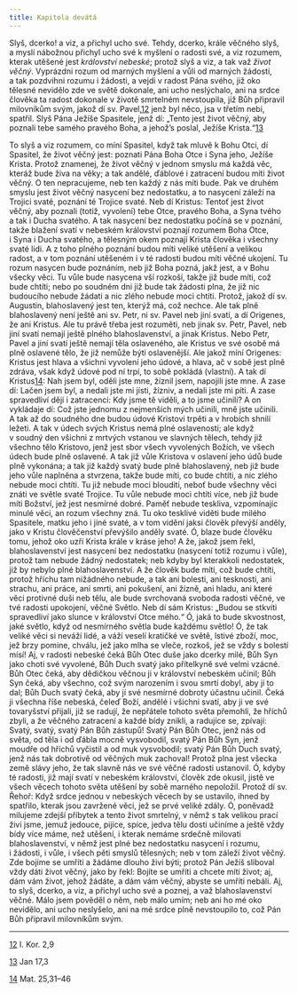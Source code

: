 ```yaml
---
title: Kapitola devátá
---
```


Slyš, dcerko! a viz, a přichyl ucho své. Tehdy, dcerko, krále věčného slyš, a myslí nábožnou přichyl ucho své k myšlení o radosti své, a viz rozumem, kterak utěšené jest _království nebeské_; protož slyš a viz, a tak važ _život věčný_. Vyprázdni rozum od marných myšlení a vůli od marných žádostí, a tak pozdvihni rozumu i žádosti, a vejdi v radost Pána svého, již oko tělesné nevidělo zde ve světě dokonale, ani ucho neslýchalo, ani na srdce člověka ta radost dokonale v životě smrtelném nevstoupila, již Bůh připravil milovníkům svým, jakož dí sv. Pavel,[12](./resources/undefined) jenž byl něco, jsa v třetím nebi, spatřil. Slyš Pána Ježíše Spasitele, jenž dí: „Tento jest život věčný, aby poznali tebe samého pravého Boha, a jehož’s poslal, Ježíše Krista.“[13](./resources/undefined)

To slyš a viz rozumem, co míní Spasitel, když tak mluvě k Bohu Otci, dí Spasitel, že život věčný jest: poznati Pána Boha Otce i Syna jeho, Ježíše Krista. Protož znamenej, že život věčný v jednom smyslu má každá věc, kteráž bude živa na věky; a tak andělé, ďáblové i zatracení budou míti život věčný. O ten nepracujeme, neb ten každý z nás míti bude. Pak ve druhém smyslu jest život věčný nasycení bez nedostatku, a to nasycení záleží na Trojici svaté, poznání té Trojice svaté. Neb dí Kristus: Tentoť jest život věčný, aby poznali (totiž, vyvolení) tebe Otce, pravého Boha, a Syna tvého a tak i Ducha svatého. A tak nasycení bez nedostatku počíná se v poznání, takže blažení svatí v nebeském království poznají rozumem Boha Otce, i Syna i Ducha svatého, a tělesným okem poznají Krista člověka i všechny svaté lidi. A z toho plného poznání budou míti veliké utěšení a velikou radost, a v tom poznání utěšeném i v té radosti budou míti věčné ukojení. Tu rozum nasycen bude poznáním, neb již Boha pozná, jakž jest, a v Bohu všecky věci. Tu vůle bude nasycena vší rozkoší, takže již bude míti, což bude chtíti; nebo po soudném dni již bude tak žádosti plna, že již nic budoucího nebude žádati a nic zlého nebude moci chtíti. Protož, jakož dí sv. Augustin, blahoslavený jest ten, kterýž má, což nechce. Ale tak plně blahoslavený není ještě ani sv. Petr, ni sv. Pavel neb jiní svatí, a dí Origenes, že ani Kristus. Ale tu právě třeba jest rozuměti, neb jinak sv. Petr, Pavel, neb jiní svatí nemají ještě plného blahoslavenství, a jinak Kristus. Nebo Petr, Pavel a jiní svatí ještě nemají těla oslaveného, ale Kristus ve své osobě má plně oslavené tělo, že již nemůže býti oslavenější. Ale jakož míní Origenes: Kristus jest hlava a všichni vyvolení jeho údové, a hlava, ač v sobě jest plně zdráva, však když údové pod ní trpí, to sobě pokládá (vlastní). A tak dí Kristus[14](./resources/undefined): Nah jsem byl, oděli jste mne, žíznil jsem, napojili jste mne. A zase dí: Lačen jsem byl, a nedali jste mi jísti, žízniv, a nedali jste mi píti. A zase spravedliví dějí i zatracenci: Kdy jsme tě viděli, a to jsme učinili? A on vykládaje dí: Což jste jednomu z nejmenších mých učinili, mně jste učinili. A tak až do soudného dne budou údové Kristovi trpěti a v hrobích shnilí ležeti. A tak v údech svých Kristus nemá plné oslavenosti; ale když v soudný den všichni z mrtvých vstanou ve slavných tělech, tehdy již všechno tělo Kristovo, jenž jest sbor všech vyvolených Božích, ve všech údech bude plně oslavené. A tak již vůle Kristova v oslavení jeho údů bude plně vykonána; a tak již každý svatý bude plně blahoslavený, neb již bude jeho vůle naplněna a stvrzena, takže bude míti, co bude chtíti, a nic zlého nebude moci chtíti. Tu již nebude moci blouditi, neboť bude všechny věci znáti ve světle svaté Trojice. Tu vůle nebude moci chtíti více, neb již bude míti Božství, jež jest nesmírné dobré. Paměť nebude teskliva, vzpomínajíc minulé věci, an rozum všechny zná. Tu oko tesklivé viděti bude milého Spasitele, matku jeho i jiné svaté, a v tom vidění jaksi člověk převýší anděly, jako v Kristu člověčenství převýšilo anděly svaté. Ó, blaze bude člověku tomu, jehož oko uzří Krista krále v kráse jeho! A že, jakož jsem řekl, blahoslavenství jest nasycení bez nedostatku (nasycení totiž rozumu i vůle), protož tam nebude žádný nedostatek; neb kdyby byl kterakkoli nedostatek, již by nebylo plné blahoslavenství. A že člověk bude míti, což bude chtíti, protož hříchu tam nižádného nebude, a tak ani bolesti, ani tesknosti, ani strachu, ani práce, ani smrti, ani pokušení, ani žízně, ani hladu, ani které věci protivné duši neb tělu, ale bude svrchovaná svoboda radosti věčné, ve tvé radosti upokojení, věčné Světlo. Neb dí sám Kristus: „Budou se stkvíti spravedliví jako slunce v království Otce mého.“ Ó, jaká to bude skvostnost, jaké světlo, když od nesmírného světla bude každému světlo! Ó, že tak veliké věci si neváží lidé, a váží veselí kratičké ve světě, lstivé zboží, moc, jež brzy pomine, chválu, jež jako mlha se vleče, rozkoš, jež se vždy s bolestí mísí! Aj, v radosti nebeské čeká Bůh Otec duše jako dcerky milé, Bůh Syn jako choti své vyvolené, Bůh Duch svatý jako přítelkyně své velmi vzácné. Bůh Otec čeká, aby dědičkou věčnou ji v království nebeském učinil; Bůh Syn čeká, aby všechno, což svým narozením i svou smrtí dobyl, aby jí to dal; Bůh Duch svatý čeká, aby jí své nesmírné dobroty účastnu učinil. Čeká ji všechna říše nebeská, čeleď Boží, andělé i všichni svatí, aby ji ve své tovaryšství přijali, již se radují, že nepřátele tohoto světa přemohli, že hříchů zbyli, a že věčného zatracení a každé bídy znikli, a radujíce se, zpívají: Svatý, svatý, svatý Pán Bůh zástupů! Svatý Pán Bůh Otec, jenž nás od světa, od těla i od ďábla mocně vysvobodil, svatý Pán Bůh Syn, jenž moudře od hříchů vyčistil a od muk vysvobodil; svatý Pán Bůh Duch svatý, jenž nás tak dobrotivě od věčných muk zachoval! Protož plna jest všecka země slávy jeho, že tak slavně nás ve své věčné radosti ustanovil. Ó, kdyby té radosti, již mají svatí v nebeském království, člověk zde okusil, jistě ve všech věcech tohoto světa utěšení by sobě marného nepoložil. Protož dí sv. Řehoř: Když srdce jednou v nebeských věcech by se ustavilo, ihned by spatřilo, kterak jsou zavržené věci, jež se prvé veliké zdály. Ó, poněvadž milujeme zdejší příbytek a tento život smrtelný, v němž s tak velikou prací živi jsme, jemuž jedouce, pijíce, spíce, jedva tělu dosti učiníme a ještě vždy bídy více máme, než utěšení, i kterak nemáme srdečně milovati blahoslavenství, v němž jest plné bez nedostatku nasycení i rozumu, i žádosti, i vůle, i všech pěti smyslů tělesných; neb v tom záleží život věčný. Zde bojíme se umříti a žádáme dlouho živi býti; protož Pán Ježíš sliboval vždy dáti život věčný, jako by řekl: Bojíte se umříti a chcete míti život; aj, dám vám život, jehož žádáte, a dám vám věčný, abyste se umříti nebáli. Aj, to slyš, dcerko, a viz, a přichyl ucho své a poznej, a važ blahoslavenství věčné. Málo jsem pověděl o něm, neb málo umím; neb ani ho mé oko nevidělo, ani ucho neslyšelo, ani na mé srdce plně nevstoupilo to, což Pán Bůh připravil milovníkům svým.

* * *

[12](./resources/undefined) I. Kor. 2,9

[13](./resources/undefined) Jan 17,3

[14](./resources/undefined) Mat. 25,31–46
